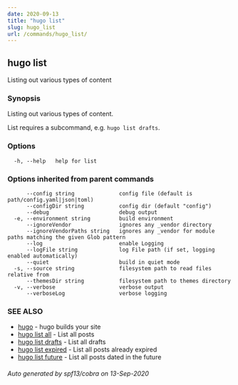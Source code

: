 ```yaml
---
date: 2020-09-13
title: "hugo list"
slug: hugo_list
url: /commands/hugo_list/
---
```

## hugo list

Listing out various types of content

### Synopsis

Listing out various types of content.

List requires a subcommand, e.g. `hugo list drafts`.

### Options

```
  -h, --help   help for list
```

### Options inherited from parent commands

```
      --config string              config file (default is path/config.yaml|json|toml)
      --configDir string           config dir (default "config")
      --debug                      debug output
  -e, --environment string         build environment
      --ignoreVendor               ignores any _vendor directory
      --ignoreVendorPaths string   ignores any _vendor for module paths matching the given Glob pattern
      --log                        enable Logging
      --logFile string             log File path (if set, logging enabled automatically)
      --quiet                      build in quiet mode
  -s, --source string              filesystem path to read files relative from
      --themesDir string           filesystem path to themes directory
  -v, --verbose                    verbose output
      --verboseLog                 verbose logging
```

### SEE ALSO

* [hugo](/commands/hugo/)	 - hugo builds your site
* [hugo list all](/commands/hugo_list_all/)	 - List all posts
* [hugo list drafts](/commands/hugo_list_drafts/)	 - List all drafts
* [hugo list expired](/commands/hugo_list_expired/)	 - List all posts already expired
* [hugo list future](/commands/hugo_list_future/)	 - List all posts dated in the future

###### Auto generated by spf13/cobra on 13-Sep-2020
